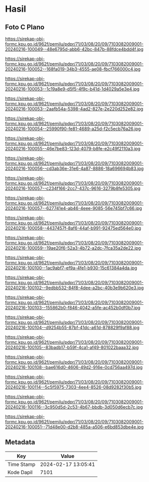 # Hasil

## Foto C Plano

https://sirekap-obj-formc.kpu.go.id/962f/pemilu/pdpr/71/03/08/20/09/7103082009001-20240216-100049--48e6795d-abb6-42bc-847b-88fdce4bdd4f.jpg

https://sirekap-obj-formc.kpu.go.id/962f/pemilu/pdpr/71/03/08/20/09/7103082009001-20240216-100052--168fa019-34b3-4555-ae08-fbcf766000c4.jpg

https://sirekap-obj-formc.kpu.go.id/962f/pemilu/pdpr/71/03/08/20/09/7103082009001-20240216-100053--1c19a8e9-d5f5-4f9c-b41d-1d4029a5e3e4.jpg

https://sirekap-obj-formc.kpu.go.id/962f/pemilu/pdpr/71/03/08/20/09/7103082009001-20240216-100053--2aafb54a-5398-4ad2-827e-2e220d252e82.jpg

https://sirekap-obj-formc.kpu.go.id/962f/pemilu/pdpr/71/03/08/20/09/7103082009001-20240216-100054--25990f90-fe81-4689-a25d-f2c5ecb76a26.jpg

https://sirekap-obj-formc.kpu.go.id/962f/pemilu/pdpr/71/03/08/20/09/7103082009001-20240216-100055--46e7be83-123d-4079-b8fe-e2c49f2110a3.jpg

https://sirekap-obj-formc.kpu.go.id/962f/pemilu/pdpr/71/03/08/20/09/7103082009001-20240216-100056--cd3ab36e-31e6-4a87-8886-18a696694b83.jpg

https://sirekap-obj-formc.kpu.go.id/962f/pemilu/pdpr/71/03/08/20/09/7103082009001-20240216-100057--c234f166-2cc7-437c-9616-3279b8fe5305.jpg

https://sirekap-obj-formc.kpu.go.id/962f/pemilu/pdpr/71/03/08/20/09/7103082009001-20240216-100057--627741e4-ab46-4eee-9085-56e745bf7c66.jpg

https://sirekap-obj-formc.kpu.go.id/962f/pemilu/pdpr/71/03/08/20/09/7103082009001-20240216-100058--4437457f-8af6-44af-b991-92475ed564e0.jpg

https://sirekap-obj-formc.kpu.go.id/962f/pemilu/pdpr/71/03/08/20/09/7103082009001-20240216-100059--19ae20f6-52a3-4b72-a2dc-7fca35a2de22.jpg

https://sirekap-obj-formc.kpu.go.id/962f/pemilu/pdpr/71/03/08/20/09/7103082009001-20240216-100100--1ac9abf7-ef9a-4fe1-b930-15c61384a4da.jpg

https://sirekap-obj-formc.kpu.go.id/962f/pemilu/pdpr/71/03/08/20/09/7103082009001-20240216-100102--9edbb532-84f8-4dee-a2bc-40b3e9b620e3.jpg

https://sirekap-obj-formc.kpu.go.id/962f/pemilu/pdpr/71/03/08/20/09/7103082009001-20240216-100103--155862b0-f846-4042-a5fe-ac452b0df0b7.jpg

https://sirekap-obj-formc.kpu.go.id/962f/pemilu/pdpr/71/03/08/20/09/7103082009001-20240216-100104--d9254b55-87bf-41dc-a61d-878829f9af88.jpg

https://sirekap-obj-formc.kpu.go.id/962f/pemilu/pdpr/71/03/08/20/09/7103082009001-20240216-100105--83badb17-b59f-4ca1-af49-801022baaa32.jpg

https://sirekap-obj-formc.kpu.go.id/962f/pemilu/pdpr/71/03/08/20/09/7103082009001-20240216-100108--bae616d0-4606-49d2-916e-0cd756aa497d.jpg

https://sirekap-obj-formc.kpu.go.id/962f/pemilu/pdpr/71/03/08/20/09/7103082009001-20240216-100114--5c5f5975-7303-4ee4-8526-08d9282f30b5.jpg

https://sirekap-obj-formc.kpu.go.id/962f/pemilu/pdpr/71/03/08/20/09/7103082009001-20240216-100116--3c950d5d-2c53-4b67-bbdb-3d050d6ecb7c.jpg

https://sirekap-obj-formc.kpu.go.id/962f/pemilu/pdpr/71/03/08/20/09/7103082009001-20240216-100051--71d48e00-d2b8-485a-a506-e6bd853dbe4e.jpg


## Metadata

| Key        | Value               |
| ---------- | ------------------- |
| Time Stamp | 2024-02-17 13:05:41 |
| Kode Dapil | 7101                |



